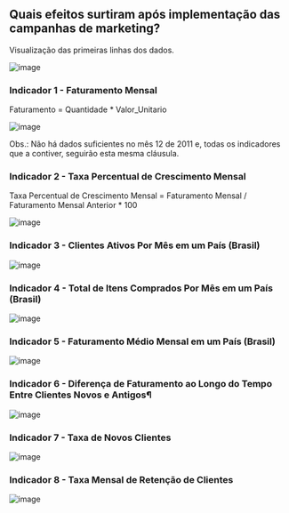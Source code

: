 ## Quais efeitos surtiram após implementação das campanhas de marketing?

Visualização das primeiras linhas dos dados.

![image](https://user-images.githubusercontent.com/119424591/209713765-1242e437-1965-48a6-864c-a8fd7d52a6be.png)


### Indicador 1 - Faturamento Mensal
Faturamento = Quantidade * Valor_Unitario

![image](https://user-images.githubusercontent.com/119424591/209804268-6dc8291d-44fb-42e1-b304-5994f7d2c00c.png)

Obs.: Não há dados suficientes no mês 12 de 2011 e, todas os indicadores que a contiver, seguirão esta mesma cláusula.

### Indicador 2 - Taxa Percentual de Crescimento Mensal
Taxa Percentual de Crescimento Mensal = Faturamento Mensal / Faturamento Mensal Anterior * 100

![image](https://user-images.githubusercontent.com/119424591/209804583-ad971514-3ca0-40ef-b315-f3a3c793c42a.png)

### Indicador 3 - Clientes Ativos Por Mês em um País (Brasil)

![image](https://user-images.githubusercontent.com/119424591/209804950-f84856b8-f813-415f-b7c5-5df7c3d6d245.png)

### Indicador 4 - Total de Itens Comprados Por Mês em um País (Brasil)

![image](https://user-images.githubusercontent.com/119424591/209805217-f5da2f3a-3632-4f50-bfd3-869ae16cf32b.png)

### Indicador 5 - Faturamento Médio Mensal em um País (Brasil)

![image](https://user-images.githubusercontent.com/119424591/209742277-a9007b92-d104-4163-bc37-b9f006de49c1.png)

### Indicador 6 - Diferença de Faturamento ao Longo do Tempo Entre Clientes Novos e Antigos¶

![image](https://user-images.githubusercontent.com/119424591/209745637-00231dce-4a19-4e38-a652-a1751c061cff.png)

### Indicador 7 - Taxa de Novos Clientes

![image](https://user-images.githubusercontent.com/119424591/209745665-1ea23bf8-fb95-4f3e-b5e7-58fab64a8c38.png)

 
### Indicador 8 - Taxa Mensal de Retenção de Clientes

![image](https://user-images.githubusercontent.com/119424591/209805471-08129dfc-a036-4932-9ccb-80edd2fc4534.png)


